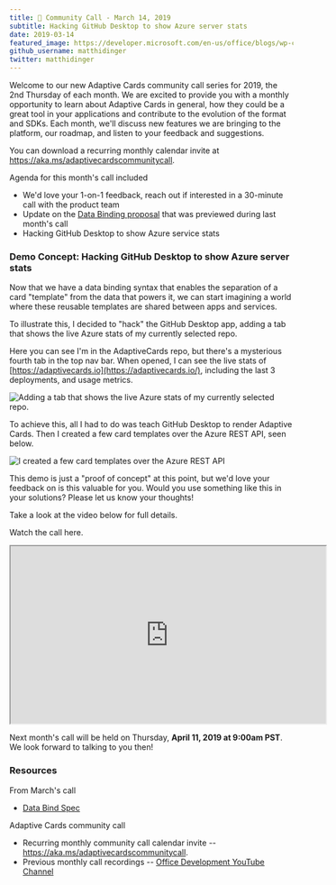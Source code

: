 ```yaml
---
title: 📣 Community Call - March 14, 2019
subtitle: Hacking GitHub Desktop to show Azure server stats
date: 2019-03-14
featured_image: https://developer.microsoft.com/en-us/office/blogs/wp-content/uploads/2019/03/Image-1-1-1024x706.png
github_username: matthidinger
twitter: matthidinger
---
```


Welcome to our new Adaptive Cards community call series for 2019, the 2nd Thursday of each month. We are excited to provide you with a monthly opportunity to learn about Adaptive Cards in general, how they could be a great tool in your applications and contribute to the evolution of the format and SDKs. Each month, we'll discuss new features we are bringing to the platform, our roadmap, and listen to your feedback and suggestions.

You can download a recurring monthly calendar invite at <https://aka.ms/adaptivecardscommunitycall>.

Agenda for this month's call included

-   We'd love your 1-on-1 feedback, reach out if interested in a 30-minute call with the product team
-   Update on the [Data Binding proposal](https://github.com/Microsoft/AdaptiveCards/issues/2448) that was previewed during last month's call
-   Hacking GitHub Desktop to show Azure service stats

### Demo Concept: Hacking GitHub Desktop to show Azure server stats

Now that we have a data binding syntax that enables the separation of a card "template" from the data that powers it, we can start imagining a world where these reusable templates are shared between apps and services.

To illustrate this, I decided to "hack" the GitHub Desktop app, adding a tab that shows the live Azure stats of my currently selected repo.

Here you can see I'm in the AdaptiveCards repo, but there's a mysterious fourth tab in the top nav bar. When opened, I can see the live stats of [https://adaptivecards.io](https://adaptivecards.io/), including the last 3 deployments, and usage metrics.

![Adding a tab that shows the live Azure stats of my currently selected repo.](https://developer.microsoft.com/en-us/office/blogs/wp-content/uploads/2019/03/Image-1-1-1024x706.png)

To achieve this, all I had to do was teach GitHub Desktop to render Adaptive Cards. Then I created a few card templates over the Azure REST API, seen below.

![I created a few card templates over the Azure REST API](https://developer.microsoft.com/en-us/office/blogs/wp-content/uploads/2019/03/Image-2-1-1024x710.png)

This demo is just a "proof of concept" at this point, but we'd love your feedback on is this valuable for you. Would you use something like this in your solutions? Please let us know your thoughts!

Take a look at the video below for full details.

Watch the call here.

<iframe title="Community Call March 2019 video" src="https://www.youtube.com/embed/POP_kOO8YP4" height="315" width="560"></iframe>

Next month's call will be held on Thursday, **April 11, 2019 at 9:00am PST**. We look forward to talking to you then!

### Resources

From March's call

-   [Data Bind Spec](https://github.com/Microsoft/AdaptiveCards/issues/2448)

Adaptive Cards community call

-   Recurring monthly community call calendar invite -- <https://aka.ms/adaptivecardscommunitycall>.
-   Previous monthly call recordings -- [Office Development YouTube Channel](https://na01.safelinks.protection.outlook.com/?url=https%3A%2F%2Fwww.youtube.com%2Fchannel%2FUCV_6HOhwxYLXAGd-JOqKPoQ&data=04%7C01%7Cv-chargr%40microsoft.com%7Cbaeead6e3a844690785d08d56d9e6864%7Cee3303d7fb734b0c8589bcd847f1c277%7C1%7C0%7C636535449508737676%7CUnknown%7CTWFpbGZsb3d8eyJWIjoiMC4wLjAwMDAiLCJQIjoiV2luMzIiLCJBTiI6Ik1haWwifQ%3D%3D%7C-2&sdata=emAMNFO82YoWjc2hnXShDlBPRR3jOPxAAfJLTKozgYk%3D&reserved=0)
